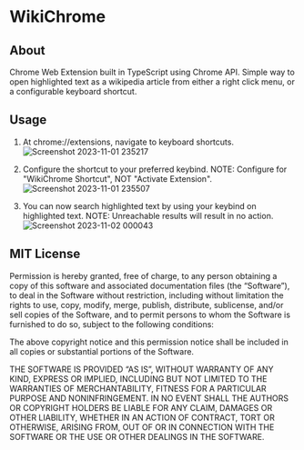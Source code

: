 # WikiChrome

## About

Chrome Web Extension built in TypeScript using Chrome API. Simple way to open highlighted text as a wikipedia article from either a right click menu, or a configurable keyboard shortcut. 

## Usage 

1. At chrome://extensions, navigate to keyboard shortcuts.  ![Screenshot 2023-11-01 235217](https://github.com/arescrimson/WikiChrome/assets/66581240/744c05f2-da82-4623-94e9-4cb6823cc3d9)

2. Configure the shortcut to your preferred keybind. NOTE: Configure for "WikiChrome Shortcut", NOT "Activate Extension".  ![Screenshot 2023-11-01 235507](https://github.com/arescrimson/WikiChrome/assets/66581240/3a4899a1-a6b7-454d-8147-c17cf6238d0a)

3. You can now search highlighted text by using your keybind on highlighted text. NOTE: Unreachable results will result in no action.  ![Screenshot 2023-11-02 000043](https://github.com/arescrimson/WikiChrome/assets/66581240/177b6255-64a7-4d42-872a-219f9429b96f)

## MIT License 

Permission is hereby granted, free of charge, to any person obtaining a copy of this software and associated documentation files (the “Software”), to deal in the Software without restriction, including without limitation the rights to use, copy, modify, merge, publish, distribute, sublicense, and/or sell copies of the Software, and to permit persons to whom the Software is furnished to do so, subject to the following conditions:

The above copyright notice and this permission notice shall be included in all copies or substantial portions of the Software.

THE SOFTWARE IS PROVIDED “AS IS”, WITHOUT WARRANTY OF ANY KIND, EXPRESS OR IMPLIED, INCLUDING BUT NOT LIMITED TO THE WARRANTIES OF MERCHANTABILITY, FITNESS FOR A PARTICULAR PURPOSE AND NONINFRINGEMENT. IN NO EVENT SHALL THE AUTHORS OR COPYRIGHT HOLDERS BE LIABLE FOR ANY CLAIM, DAMAGES OR OTHER LIABILITY, WHETHER IN AN ACTION OF CONTRACT, TORT OR OTHERWISE, ARISING FROM, OUT OF OR IN CONNECTION WITH THE SOFTWARE OR THE USE OR OTHER DEALINGS IN THE SOFTWARE.
